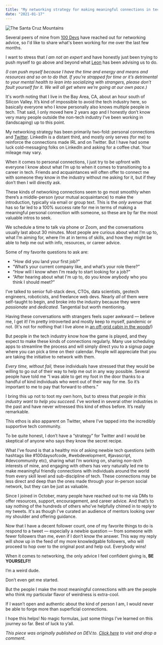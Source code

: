 ```yaml
---
title: "My networking strategy for making meaningful connections in tech"
date: "2021-01-17"
---
```


<div>
           <Image
              src="/images/redwood-view.jpg"
              height={554}
              width={640}
              alt="The Santa Cruz Mountains"
            />
</div>

Several peers of mine from [100 Devs](https://leonnoel.com/100devs/) have reached out for networking advice, so I'd like to share what's been working for me over the last few months.

I want to stress that *I am not an expert* and have honestly just been trying to push myself to go above and beyond what [Leon](https://www.leonnoel.com/) has been advising us to do. 

*(I can push myself because I have the time and energy and means and resources and so on to do that. If you’re strapped for time or it’s detrimental to your mental health to lean into socializing with strangers, please don’t fault yourself for it. We will all get where we’re going at our own pace.)*

It's worth noting that I live in the Bay Area, CA, about an hour south of Silicon Valley. It’s kind of impossible to avoid the tech industry here, so basically everyone who I know personally also knows multiple people in tech. That said, I only moved here 2 years ago and I honestly don’t know very many people outside the non-tech industry I’ve been working in (landscaping) up to this point.

My networking strategy has been primarily two-fold: personal connections and [Twitter](https://twitter.com/tanoaksam). LinkedIn is a distant third, and mostly only serves (for me) to reinforce the connections made IRL and on Twitter. But I have had some luck cold-messaging folks on LinkedIn and asking for a coffee chat. Your mileage may vary.

When it comes to personal connections, I just try to be upfront with everyone I know about what I’m up to when it comes to transitioning to a career in tech. Friends and acquaintances will often offer to connect me with someone they know in the industry without me asking for it, but if they don’t then I will directly ask. 

These kinds of networking connections seem to go most smoothly when there’s a middle-person (your mutual acquaintance) to make the introduction, typically via email or group text. This is the *only* avenue that has so far led to a 100% success rate for me in terms of making a meaningful personal connection with someone, so these are by far the most valuable intros to seek.

We schedule a time to talk via phone or Zoom, and the conversations usually last about 30 minutes. Most people are curious about what I’m up to, what I’m aiming for, where I’m at in terms of skills, and how they might be able to help me out with info, resources, or career advice.

Some of my favorite questions to ask are: 

* “How did you land your first job?”
* “What’s your current company like, and what’s your role there?”
* “How will I know when I’m ready to start looking for a job?”
* “After hearing about what I'm up to, do you know anybody who you think I should meet?”

I’ve talked to senior full-stack devs, CTOs, data scientists, geotech engineers, roboticists, and freelance web devs. Nearly *all* of them were self-taught to begin, and broke into the industry because they were *passionate* and *dedicated.* Tangential but worth mentioning.

Having these conversations with strangers feels super awkward — believe me, I get it! I’m pretty introverted and mostly keep to myself, pandemic or not. (It's not for nothing that I live alone in [an off-grid cabin in the woods](https://dev.to/tanoaksam/learning-to-code-in-an-off-grid-cabin-in-the-woods-592l)!)

But people in the tech industry know how the game is played, and they expect to make these kinds of connections regularly. Many use scheduling apps to streamline the process and will simply direct you to a signup page where you can pick a time on their calendar. People will appreciate that you are taking the initiative to network with them.

*Every time, without fail,* these individuals have stressed that they would be willing to go out of their way to help me out in any way possible. Several people have told me “I was able to get my foot in the door thanks to a handful of kind individuals who went out of their way for me. So it’s important to me to pay that forward to others.”

I bring this up not to toot my own horn, but to stress that *people in this industry want to help you succeed.* I’ve worked in several other industries in the past and have never witnessed this kind of ethos before. It’s really remarkable.

This ethos is also apparent on Twitter, where I’ve tapped into the incredibly supportive tech community. 

To be quite honest, I don’t have a “strategy” for Twitter and I would be skeptical of anyone who says they know the secret recipe. 

What I’ve found is that a healthy mix of asking newbie tech questions (with hashtags like #100daysofcode, #webdevelopment, #javascript, #devcommunity etc), sharing what I’m working on, sharing *non-tech* interests of mine, and engaging with others has very naturally led me to make meaningful friendly connections with individuals around the world from every skill level and sub-discipline of tech. These connections may be less direct and deep than the ones made through your in-person social network, but they can be just as valuable.

Since I joined in October, many people have reached out to me via DMs to offer resources, support, encouragement, and career advice. And that’s to say nothing of the hundreds of others who’ve helpfully chimed in to reply to my tweets. It's as though I've curated an audience of mentors looking over my shoulder and offering guidance.

Now that I have a decent follower count, one of my favorite things to do is respond to a tweet — especially a newbie question — from someone with fewer followers than me, even if I don’t know the answer. This way my reply will show up in the feed of my more knowledgable followers, who will proceed to hop over to the original post and help out. Everybody wins!

When it comes to networking, the only advice I feel confident giving is, **BE YOURSELF!!** 

I’m a weird dude. 

Don’t even get me started. 

But the people I make the most meaningful connections with are the people who think my particular flavor of weirdness is extra-cool. 

If I wasn’t open and authentic about the kind of person I am, I would never be able to forge more than superficial connections.

I hope this helps! No magic formulas, just some things I’ve learned on this journey so far. Best of luck to y’all.

*This piece was originally published on DEV.to. <a href="https://dev.to/tanoaksam/my-networking-strategy-for-making-meaningful-connections-in-tech-1702" target="_blank">Click here</a> to visit and drop a comment.*